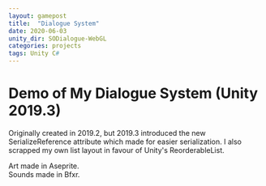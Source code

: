 ```yaml
---
layout: gamepost
title:  "Dialogue System"
date: 2020-06-03
unity_dir: SODialogue-WebGL
categories: projects
tags: Unity C#
---
```


# Demo of My Dialogue System (Unity 2019.3)

Originally created in 2019.2, but 2019.3 introduced the new SerializeReference attribute which made for easier serialization. I also scrapped my own list layout in favour of Unity's ReorderableList.

Art made in Aseprite.  
Sounds made in Bfxr.
